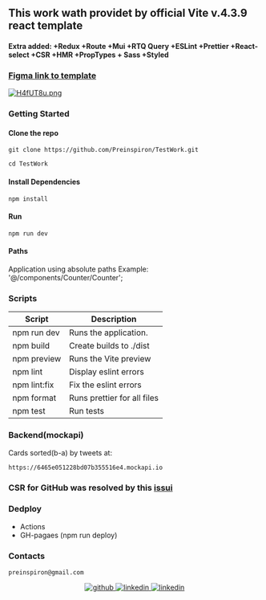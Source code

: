 ## This work wath providet by official Vite v.4.3.9 react template

#### Extra added: +Redux +Route +Mui +RTQ Query +ESLint +Prettier +React-select +CSR +HMR +PropTypes + Sass +Styled


### [Figma link to template](https://www.figma.com/file/zun1oP6NmS2Lmgbcj6e1IG/Test?node-id=0-1&t=fKfPK1hQF3isHhAC-0)

[![H4fUT8u.png](https://iili.io/H4fUT8u.png)](https://freeimage.host/ru)

### Getting Started

#### Clone the repo

```
git clone https://github.com/Preinspiron/TestWork.git
```

```
cd TestWork
```

#### Install Dependencies

```
npm install
```

#### Run

```
npm run dev
```

#### Paths

Application using absolute paths
Example: '@/components/Counter/Counter';



### Scripts

| Script        | Description                        |
| ------------- | ---------------------------------- |
| npm run dev   | Runs the application.              |
| npm build     | Create builds to ./dist            |
| npm preview   | Runs the Vite preview              |
| npm lint      | Display eslint errors              |
| npm lint:fix  | Fix the eslint errors              |
| npm format    | Runs prettier for all files        |
| npm test      | Run tests                          |


### Backend(mockapi)

 Cards sorted(b-a) by tweets at:
```
https://6465e051228bd07b355516e4.mockapi.io
```



### CSR for GitHub was resolved by this [issui](https://github.com/rafgraph/spa-github-pages)


### Dedploy 

- Actions
- GH-pagaes (npm run deploy)

### Contacts

```
preinspiron@gmail.com 
```

<div align="center">
<a href="https://github.com/Preinspiron" target="_blank">
<img src=https://img.shields.io/badge/github-%2324292e.svg?&style=for-the-badge&logo=github&logoColor=white alt=github style="margin-bottom: 5px;" />
</a>
<a href="https://www.linkedin.com/in/volodymyr-borysenko-7b86a683" target="_blank">
<img src=https://img.shields.io/badge/linkedin-%231E77B5.svg?&style=for-the-badge&logo=linkedin&logoColor=white alt=linkedin style="margin-bottom: 5px;" />
<a href="https://t.me/mrborys" target="_blank">
<img src=https://img.shields.io/badge/-telegram-blue?&style=for-the-badge&logo=instagram&logoColor=white alt=linkedin style="margin-bottom: 5px;" />
</a>
</div>

